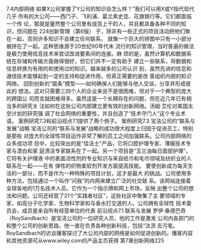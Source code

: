 7.4内部网络
如果X公司掌握了Y公司的知识会怎么样？”我们可以用X或Y指代现代几乎
所有的大公司——西门子、飞利浦、葛兰素史克、花旗银行等。它们都面临一个传
论，那就是量然整个公司里有成百上干的人，并且都具备各种不同的知识，但问题在
224创新管理（第6版）
于，除非有一些正式的项目活动把他们聚在一起，否则许多知识不会建立任何联系，
就像一个巨大的拼图中只有一小部分被拼在了一起。这种思维源于20世纪90年代末
流行的知识管理，当时普遍的做法是极力使用信息技术来尝试改进要素间的连接。麻
烦的是，虽然计算机和数据系统在存储和传输方面做得很好，但它们并不一定有助于
建立一些联系，将数据和信息转换为有用的和使用过的知识。越来越多的公司认识
到，虽然先进的信息和通信技术能够起到一定的支持和促进作用，但真正需要的是改
善组织内部的知识网络。
回到创新的“面条”模型——如何确保人们能够与他人交谈，分享并形成彼此的
想法。这对只需要三四个人的企业来说不是很困难，但对于一个典型的庞大的跨国公
司而言就困难得多。虽然这是一个长期存在的问题，但在近几年已有相当多的研究关
注如何在这些公司内部建立更有效的创新网络。汤姆·艾伦对美国太空计划的研究强
调了社会网络的重要性，并且创造了“技术守门人”这个专业术语。
案例研究7.3和前沿视点7.1提供了两个例子。
案例研究7.3
宝洁公司的“联系与发展”战略
宝洁公司的“联系与发展”战略的成功很大程度上归因于促进员工，特别是那些
对庞大的全球性项目运作非常了解的员工之间加强联系。公司内部网络的众多成功项
目中，比较突出的是“佳洁士”产品，它将口腔护理专家、薄膜技术专家与漂白和家
庭清洁专家联系在了一起。另一个项目是“玉兰油每日面部护理”，它将有关护理液
中的表面活性剂的专业知识与来自纸巾和毛巾领域及纺织业的人联系在一起——在有
弹性的织物柔软剂开发方面提高技能。
要使创新成为每天生活的一部分，而不是作为一种特殊的项目计划，这才是最大
的挑战。公司使用多种方法，包括通过一个叫作“问我”的内网来建立广泛的社交联
系。该网站连接着全球各地的1万名技术人员。它作为一个指示牌和网上市场，反映
出整个公司的想法和问题。公司还经营了21个“实践者社区”，这些社区中聚集了主
要领域的专家，如高分子化学家、生物科学家和与香水打交道的人。公司拥有全球性
技术委员会，成员是来自所有经营单位的代表
前沿视点7.1
联系与发展
罗伊·桑德巴奇（RoySandbach）是宝洁公司的一位研究人员，他的工作是激发
公司内各部门的和整个公司的创新思路。他一直在负责各种创新科技，包括“汰渍
去污笔。
RoySandbach的访谈播客探讨了大公司内部的网络是如何促进创新的。播客内容
和其他资源可从www.wiley.com的产品主页获得
第7章创新网络225
